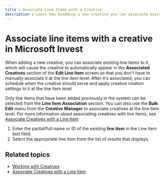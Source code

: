 ```yaml
---
title : Associate Line Items with a Creative 
description : Learn how byadding a new creative you can associate existing line items to it. This way you can schedule when the creative should serve and apply creative rotation settings to it at the line item level.
---
```



# Associate line items with a creative in Microsoft Invest

When adding a new creative, you can associate existing line items to it,
which will cause the creative to automatically appear in the
**Associated Creatives** section of
the **Edit Line Item** screen so that
you don't have to manually associate it at the line item level. After
it's associated, you can schedule when the creative should serve and
apply creative rotation settings to it at the line item level.

Only line items that have been added previously in the system can be
selected from the **Line Item Association** section. You can also use the
**Bulk Edit** menu from the
**Creative Manager** to associate
creatives at the line item level. For more information about associating
creatives with line items, see [Associate
Creatives with a Line Item](associate-creatives-with-a-line-item.md)

1. Enter the partial/full name or ID of the
    existing **line item** in the Line
    Item text field.
1. Select the appropriate line item from the list
    of results that displays.

## Related topics

- [Working with Creatives](working-with-creatives.md)
- [Associate Creatives with a Line Item](associate-creatives-with-a-line-item.md)
